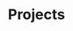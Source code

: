 ---
layout: articles
title: Projects
description: A list of projects Ben has worked on.
articles:
  data_source: site.projects
---